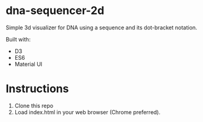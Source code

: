 # dna-sequencer-2d

Simple 3d visualizer for DNA using a sequence and its dot-bracket notation.

Built with:

* D3
* ES6
* Material UI

# Instructions

1. Clone this repo
2. Load index.html in your web browser (Chrome preferred).
